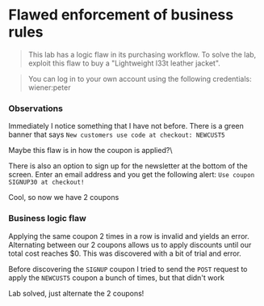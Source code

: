# Flawed enforcement of business rules

>This lab has a logic flaw in its purchasing workflow. To solve the lab, exploit this flaw to buy a "Lightweight l33t leather jacket".

>You can log in to your own account using the following credentials: wiener:peter

### Observations
Immediately I notice something that I have not before. There is a green banner that says `New customers use code at checkout: NEWCUST5`

Maybe this flaw is in how the coupon is applied?\\

There is also an option to sign up for the newsletter at the bottom of the screen. Enter an email address and you get the following alert: `Use coupon SIGNUP30 at checkout!`

Cool, so now we have 2 coupons

### Business logic flaw
Applying the same coupon 2 times in a row is invalid and yields an error. Alternating between our 2 coupons allows us to apply discounts until our total cost reaches $0. This was discovered with a bit of trial and error.

Before discovering the `SIGNUP` coupon I tried to send the `POST` request to apply the `NEWCUST5` coupon a bunch of times, but that didn't work

Lab solved, just alternate the 2 coupons!